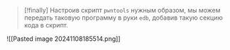 
> [!finally] 
> Настроив скрипт `pwntools` нужным образом, мы можем передать таковую программу в руки `edb`, добавив такую секцию кода в скрипт.

![[Pasted image 20241108185514.png]]


